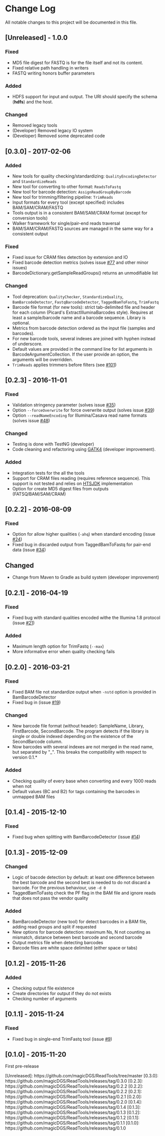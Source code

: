# Change Log
All notable changes to this project will be documented in this file.

## [Unreleased] - 1.0.0

### Fixed
- MD5 file digest for FASTQ is for the file itself and not its content.
- Fixed relative path handling in writers
- FASTQ writing honors buffer parameters

### Added
- HDFS support for input and output. The URI should specify the schema (__hdfs__) and the host.

### Changed
- Removed legacy tools
- (Developer) Removed legacy IO system
- (Developer) Removed some deprecated code

## [0.3.0] - 2017-02-06

### Added
- New tools for quality checking/standardizing: `QualityEncodingDetector` and `StandardizeReads`
- New tool for converting to other format: `ReadsToFastq`
- New tool for barcode detection: `AssignReadGroupByBarcode`
- New tool for trimming/filtering pipeline: `TrimReads`
- Input formats for every tool (except specified) includes BAM/SAM/CRAM/FASTQ
- Tools output is in a consistent BAM/SAM/CRAM format (except for conversion tools)
- Walker framework for single/pair-end reads traversal
- BAM/SAM/CRAM/FASTQ sources are managed in the same way for a consistent output

### Fixed
- Fixed issue for CRAM files detection by extension and IO
- Fixed barcode detection metrics (solves issue [#77](https://github.com/magicDGS/ReadTools/issues/77) and other minor issues)
- BarcodeDictionary.getSampleReadGroups() returns an unmodifiable list

### Changed
- Tool deprecation: `QualityChecker`, `StandardizeQuality`, `BamBarcodeDetector`, `FastqBarcodeDetector`, `TaggedBamToFastq`, `TrimFastq`
- Barcode file format (for new tools): strict tab-delimited file and header for each column (Picard's ExtractIlluminaBarcodes style). Requires at least a sample/barcode name and a barcode sequence. Library is optional.
- Metrics from barcode detection ordered as the input file (samples and barcodes).
- For new barcode tools, several indexes are joined with hyphen instead of underscore.
- Default values are provided in the command line for list arguments in BarcodeArgumentCollection. If the user provide an option, the arguments will be overridden.
- `TrimReads` applies trimmers before filters (see [#101](https://github.com/magicDGS/ReadTools/issues/101))

## [0.2.3] - 2016-11-01

### Fixed
- Validation stringency parameter (solves issue [#35](https://github.com/magicDGS/ReadTools/issues/35))
- Option `--forceOverwrite` for force overwrite output (solves issue [#39](https://github.com/magicDGS/ReadTools/issues/39))
- Option `--readNameEncoding` for Illumina/Casava read name formats (solves issue [#48](https://github.com/magicDGS/ReadTools/issues/48))

### Changed
- Testing is done with TestNG (developer)
- Code cleaning and refactoring using [GATK4](https://github.com/broadinstitute/gatk) (developer improvement).

### Added
- Integration tests for the all the tools
- Support for CRAM files reading (requires reference sequence). This support is not tested and relies on [HTSJDK](https://samtools.github.io/htsjdk) implementation
- Option for create MD5 digest files from outputs (FATSQ/BAM/SAM/CRAM)

## [0.2.2] - 2016-08-09

### Fixed
- Option for allow higher qualities (`-ahq`) when standard encoding (issue [#24](https://github.com/magicDGS/ReadTools/issues/24))
- Fixed bug in discarded output from TaggedBamToFastq for pair-end data (issue [#34](https://github.com/magicDGS/ReadTools/issues/34))

## Changed
- Change from Maven to Gradle as build system (developer improvement)

## [0.2.1] - 2016-04-19

### Fixed
- Fixed bug with standard qualities encoded withe the Illumina 1.8 protocol (issue [#21](https://github.com/magicDGS/ReadTools/issues/21))

### Added
- Maximum length option for TrimFastq (`--max`)
- More informative error when quality checking fails

## [0.2.0] - 2016-03-21

### Fixed
- Fixed BAM file not standardize output when `-nstd` option is provided in BamBarcodeDetector
- Fixed bug in (issue [#19](https://github.com/magicDGS/ReadTools/issues/19))

### Changed
- New barcode file format (without header): SampleName, Library, FirstBarcode, SecondBarcode. The program detects if the library is single or double indexed depending on the existence of the SecondBarcode column.
- Now barcodes with several indexes are not merged in the read name, but separated by "_". This breaks the compatibility with respect to version 0.1.*

### Added
- Checking quality of every base when converting and every 1000 reads when not
- Default values (BC and B2) for tags containing the barcodes in unmapped BAM files 

## [0.1.4] - 2015-12-10

### Fixed
- Fixed bug when splitting with BamBarcodeDetector (issue [#14](https://github.com/magicDGS/ReadTools/issues/14))

## [0.1.3] - 2015-12-09

### Changed
- Logic of bacode detection by default: at least one difference between the best barcode and the second best is needed to do not discard a barcode. For the previous behaviour, use `-d 0`
- TaggedBamToFastq check the PF flag in the BAM file and ignore reads that does not pass the vendor quality

### Added
- BamBarcodeDetector (new tool) for detect barcodes in a BAM file, adding read groups and split if requested
- New options for barcode detection: maximum Ns, N not counting as mismatch, distance between best barcode and second barcode
- Output metrics file when detecting barcodes
- Barcode files are white space delimited (either space or tabs)

## [0.1.2] - 2015-11-26

### Added
- Checking output file existence
- Create directories for output if they do not exists
- Checking number of arguments

## [0.1.1] - 2015-11-24

### Fixed
- Fixed bug in single-end TrimFastq tool (issue [#9](https://github.com/magicDGS/ReadTools/issues/9))

## [0.1.0] - 2015-11-20
First pre-release

<tag links>
[Unreleased]: https://github.com/magicDGS/ReadTools/tree/master
[0.3.0]: https://github.com/magicDGS/ReadTools/releases/tag/0.3.0
[0.2.3]: https://github.com/magicDGS/ReadTools/releases/tag/0.2.2
[0.2.2]: https://github.com/magicDGS/ReadTools/releases/tag/0.2.2
[0.2.1]: https://github.com/magicDGS/ReadTools/releases/tag/0.2.1
[0.2.0]: https://github.com/magicDGS/ReadTools/releases/tag/0.2.0
[0.1.4]: https://github.com/magicDGS/ReadTools/releases/tag/0.1.4
[0.1.3]: https://github.com/magicDGS/ReadTools/releases/tag/0.1.3
[0.1.2]: https://github.com/magicDGS/ReadTools/releases/tag/0.1.2
[0.1.1]: https://github.com/magicDGS/ReadTools/releases/tag/0.1.1
[0.1.0]: https://github.com/magicDGS/ReadTools/releases/tag/0.1.0
